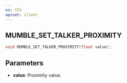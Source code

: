 ```yaml
---
ns: CFX
apiset: client
---
```

## MUMBLE_SET_TALKER_PROXIMITY

```c
void MUMBLE_SET_TALKER_PROXIMITY(float value);
```


## Parameters
* **value**: Proximity value.
